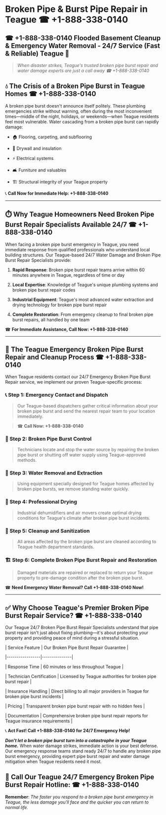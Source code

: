 # Broken Pipe & Burst Pipe Repair in Teague ☎ +1-888-338-0140  
## ☎ +1-888-338-0140 Flooded Basement Cleanup & Emergency Water Removal - 24/7 Service (Fast & Reliable) Teague 🚨  

> *When disaster strikes, Teague's trusted broken pipe burst repair and water damage experts are just a call away ☎ +1-888-338-0140*  

## 💧 The Crisis of a Broken Pipe Burst in Teague Homes ☎ +1-888-338-0140  

A broken pipe burst doesn't announce itself politely. These plumbing emergencies strike without warning, often during the most inconvenient times—middle of the night, holidays, or weekends—when Teague residents feel most vulnerable. Water cascading from a broken pipe burst can rapidly damage:  

* 🏠 Flooring, carpeting, and subflooring  
* 🧱 Drywall and insulation  
* ⚡ Electrical systems  
* 🛋️ Furniture and valuables  
* 🏗️ Structural integrity of your Teague property  

📞 **Call Now for Immediate Help: +1-888-338-0140**  

---  

## ⏱️ Why Teague Homeowners Need Broken Pipe Burst Repair Specialists Available 24/7 ☎ +1-888-338-0140  

When facing a broken pipe burst emergency in Teague, you need immediate response from qualified professionals who understand local building structures. Our Teague-based 24/7 Water Damage and Broken Pipe Burst Repair Specialists provide:  

1. **Rapid Response**: Broken pipe burst repair teams arrive within 60 minutes anywhere in Teague, regardless of time or day  
2. **Local Expertise**: Knowledge of Teague's unique plumbing systems and broken pipe burst repair codes  
3. **Industrial Equipment**: Teague's most advanced water extraction and drying technology for broken pipe burst repair  
4. **Complete Restoration**: From emergency cleanup to final broken pipe burst repairs, all handled by one team  

☎ **For Immediate Assistance, Call Now: +1-888-338-0140**  

---  

## 🔧 The Teague Emergency Broken Pipe Burst Repair and Cleanup Process ☎ +1-888-338-0140  

When Teague residents contact our 24/7 Emergency Broken Pipe Burst Repair service, we implement our proven Teague-specific process:  

### 📞 Step 1: Emergency Contact and Dispatch  
> Our Teague-based dispatchers gather critical information about your broken pipe burst and send the nearest repair team to your location immediately.  
> ☎ **Call Now: +1-888-338-0140**  

### 🚿 Step 2: Broken Pipe Burst Control  
> Technicians locate and stop the water source by repairing the broken pipe burst or shutting off water supply using Teague-approved methods.  

### 🌊 Step 3: Water Removal and Extraction  
> Using equipment specially designed for Teague homes affected by broken pipe bursts, we remove standing water quickly.  

### 💨 Step 4: Professional Drying  
> Industrial dehumidifiers and air movers create optimal drying conditions for Teague's climate after broken pipe burst incidents.  

### 🧼 Step 5: Cleanup and Sanitization  
> All areas affected by the broken pipe burst are cleaned according to Teague health department standards.  

### 🏗️ Step 6: Complete Broken Pipe Burst Repair and Restoration  
> Damaged materials are repaired or replaced to return your Teague property to pre-damage condition after the broken pipe burst.  

☎ **Need Emergency Water Removal? Call +1-888-338-0140 Now!**  

---  

## ✅ Why Choose Teague's Premier Broken Pipe Burst Repair Service? ☎ +1-888-338-0140  

Our Teague 24/7 Broken Pipe Burst Repair Specialists understand that pipe burst repair isn't just about fixing plumbing—it's about protecting your property and providing peace of mind during a stressful situation.  

| Service Feature | Our Broken Pipe Burst Repair Guarantee |  
|-----------------|---------------|  
| Response Time | 60 minutes or less throughout Teague |  
| Technician Certification | Licensed by Teague authorities for broken pipe burst repair |  
| Insurance Handling | Direct billing to all major providers in Teague for broken pipe burst incidents |  
| Pricing | Transparent broken pipe burst repair with no hidden fees |  
| Documentation | Comprehensive broken pipe burst repair reports for Teague insurance requirements |  

📞 **Act Fast! Call +1-888-338-0140 for 24/7 Emergency Help!**  

***Don't let a broken pipe burst turn into a catastrophe in your Teague home.*** When water damage strikes, immediate action is your best defense. Our emergency response teams stand ready 24/7 to handle any broken pipe burst emergency, providing expert pipe burst repair and water damage mitigation when Teague residents need it most.  

## 📱 Call Our Teague 24/7 Emergency Broken Pipe Burst Repair Hotline: ☎ +1-888-338-0140  

**Remember**: *The faster you respond to a broken pipe burst emergency in Teague, the less damage you'll face and the quicker you can return to normal life.*